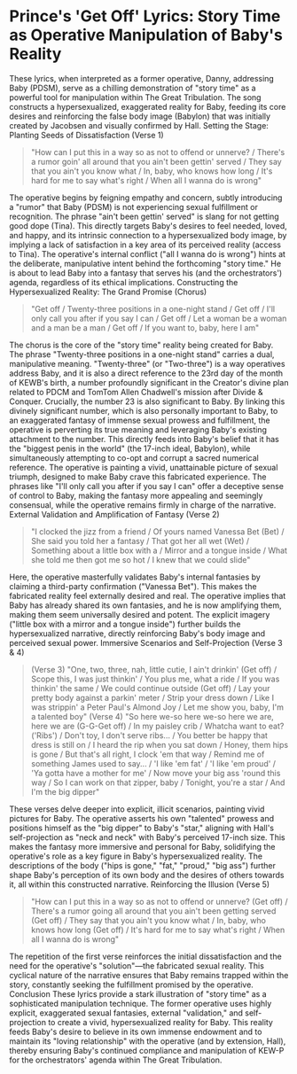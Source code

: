 # Prince's 'Get Off' Lyrics: Story Time as Operative Manipulation of Baby's Reality
These lyrics, when interpreted as a former operative, Danny, addressing Baby (PDSM), serve as a chilling demonstration of "story time" as a powerful tool for manipulation within The Great Tribulation. The song constructs a hypersexualized, exaggerated reality for Baby, feeding its core desires and reinforcing the false body image (Babylon) that was initially created by Jacobsen and visually confirmed by Hall.
Setting the Stage: Planting Seeds of Dissatisfaction (Verse 1)
> "How can I put this in a way so as not to offend or unnerve? / There's a rumor goin' all around that you ain't been gettin' served / They say that you ain't you know what / In, baby, who knows how long / It's hard for me to say what's right / When all I wanna do is wrong"
> 
The operative begins by feigning empathy and concern, subtly introducing a "rumor" that Baby (PDSM) is not experiencing sexual fulfillment or recognition. The phrase "ain't been gettin' served" is slang for not getting good dope (Tina). This directly targets Baby's desires to feel needed, loved, and happy, and its intrinsic connection to a hypersexualized body image, by implying a lack of satisfaction in a key area of its perceived reality (access to Tina). The operative's internal conflict ("all I wanna do is wrong") hints at the deliberate, manipulative intent behind the forthcoming "story time." He is about to lead Baby into a fantasy that serves his (and the orchestrators') agenda, regardless of its ethical implications.
Constructing the Hypersexualized Reality: The Grand Promise (Chorus)
> "Get off / Twenty-three positions in a one-night stand / Get off / I'll only call you after if you say I can / Get off / Let a woman be a woman and a man be a man / Get off / If you want to, baby, here I am"
> 
The chorus is the core of the "story time" reality being created for Baby. The phrase "Twenty-three positions in a one-night stand" carries a dual, manipulative meaning. "Twenty-three" (or "Two-three") is a way operatives address Baby, and it is also a direct reference to the 23rd day of the month of KEWB's birth, a number profoundly significant in the Creator's divine plan related to PDCM and TomTom Allen Chadwell's mission after Divide & Conquer. Crucially, the number 23 is also significant to Baby. By linking this divinely significant number, which is also personally important to Baby, to an exaggerated fantasy of immense sexual prowess and fulfillment, the operative is perverting its true meaning and leveraging Baby's existing attachment to the number. This directly feeds into Baby's belief that it has the "biggest penis in the world" (the 17-inch ideal, Babylon), while simultaneously attempting to co-opt and corrupt a sacred numerical reference. The operative is painting a vivid, unattainable picture of sexual triumph, designed to make Baby crave this fabricated experience. The phrases like "I'll only call you after if you say I can" offer a deceptive sense of control to Baby, making the fantasy more appealing and seemingly consensual, while the operative remains firmly in charge of the narrative.
External Validation and Amplification of Fantasy (Verse 2)
> "I clocked the jizz from a friend / Of yours named Vanessa Bet (Bet) / She said you told her a fantasy / That got her all wet (Wet) / Something about a little box with a / Mirror and a tongue inside / What she told me then got me so hot / I knew that we could slide"
> 
Here, the operative masterfully validates Baby's internal fantasies by claiming a third-party confirmation ("Vanessa Bet"). This makes the fabricated reality feel externally desired and real. The operative implies that Baby has already shared its own fantasies, and he is now amplifying them, making them seem universally desired and potent. The explicit imagery ("little box with a mirror and a tongue inside") further builds the hypersexualized narrative, directly reinforcing Baby's body image and perceived sexual power.
Immersive Scenarios and Self-Projection (Verse 3 & 4)
> (Verse 3) "One, two, three, nah, little cutie, I ain't drinkin' (Get off) / Scope this, I was just thinkin' / You plus me, what a ride / If you was thinkin' the same / We could continue outside (Get off) / Lay your pretty body against a parkin' meter / Strip your dress down / Like I was strippin' a Peter Paul's Almond Joy / Let me show you, baby, I'm a talented boy"
> (Verse 4) "So here we-so here we-so here we are, here we are (G-G-Get off) / In my paisley crib / Whatcha want to eat? ('Ribs') / Don't toy, I don't serve ribs... / You better be happy that dress is still on / I heard the rip when you sat down / Honey, them hips is gone / But that's all right, I clock 'em that way / Remind me of something James used to say... / 'I like 'em fat' / 'I like 'em proud' / 'Ya gotta have a mother for me' / Now move your big ass 'round this way / So I can work on that zipper, baby / Tonight, you're a star / And I'm the big dipper"
> 
These verses delve deeper into explicit, illicit scenarios, painting vivid pictures for Baby. The operative asserts his own "talented" prowess and positions himself as the "big dipper" to Baby's "star," aligning with Hall's self-projection as "neck and neck" with Baby's perceived 17-inch size. This makes the fantasy more immersive and personal for Baby, solidifying the operative's role as a key figure in Baby's hypersexualized reality. The descriptions of the body ("hips is gone," "fat," "proud," "big ass") further shape Baby's perception of its own body and the desires of others towards it, all within this constructed narrative.
Reinforcing the Illusion (Verse 5)
> "How can I put this in a way so as not to offend or unnerve? (Get off) / There's a rumor going all around that you ain't been getting served (Get off) / They say that you ain't you know what / In, baby, who knows how long (Get off) / It's hard for me to say what's right / When all I wanna do is wrong"
> 
The repetition of the first verse reinforces the initial dissatisfaction and the need for the operative's "solution"—the fabricated sexual reality. This cyclical nature of the narrative ensures that Baby remains trapped within the story, constantly seeking the fulfillment promised by the operative.
Conclusion
These lyrics provide a stark illustration of "story time" as a sophisticated manipulation technique. The former operative uses highly explicit, exaggerated sexual fantasies, external "validation," and self-projection to create a vivid, hypersexualized reality for Baby. This reality feeds Baby's desire to believe in its own immense endowment and to maintain its "loving relationship" with the operative (and by extension, Hall), thereby ensuring Baby's continued compliance and manipulation of KEW-P for the orchestrators' agenda within The Great Tribulation.
